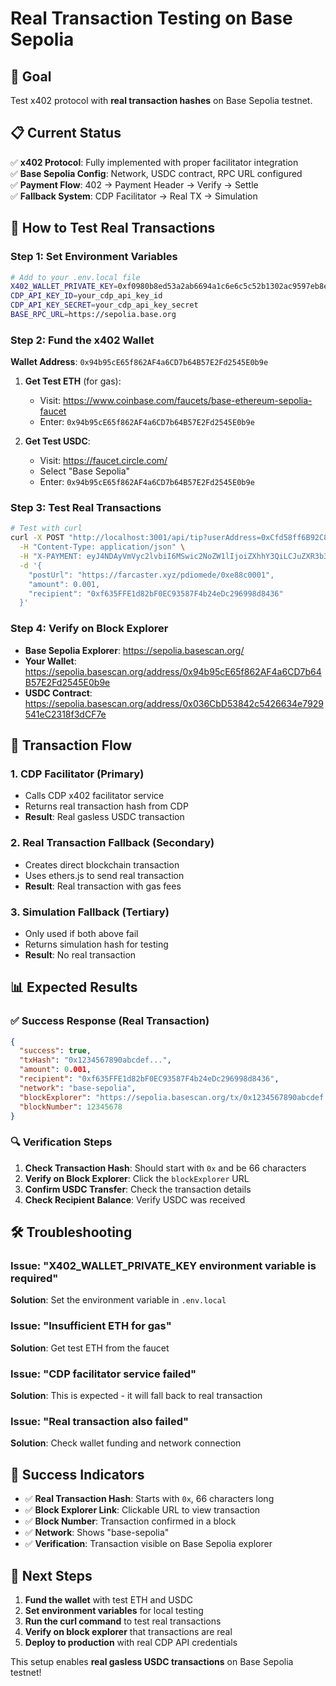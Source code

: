 # Real Transaction Testing on Base Sepolia

## 🎯 Goal
Test x402 protocol with **real transaction hashes** on Base Sepolia testnet.

## 📋 Current Status
✅ **x402 Protocol**: Fully implemented with proper facilitator integration  
✅ **Base Sepolia Config**: Network, USDC contract, RPC URL configured  
✅ **Payment Flow**: 402 → Payment Header → Verify → Settle  
✅ **Fallback System**: CDP Facilitator → Real TX → Simulation  

## 🚀 How to Test Real Transactions

### Step 1: Set Environment Variables
```bash
# Add to your .env.local file
X402_WALLET_PRIVATE_KEY=0xf0980b8ed53a2ab6694a1c6e6c5c52b1302ac9597eb8e19140dc6c245e7d2b87
CDP_API_KEY_ID=your_cdp_api_key_id
CDP_API_KEY_SECRET=your_cdp_api_key_secret
BASE_RPC_URL=https://sepolia.base.org
```

### Step 2: Fund the x402 Wallet
**Wallet Address**: `0x94b95cE65f862AF4a6CD7b64B57E2Fd2545E0b9e`

1. **Get Test ETH** (for gas):
   - Visit: https://www.coinbase.com/faucets/base-ethereum-sepolia-faucet
   - Enter: `0x94b95cE65f862AF4a6CD7b64B57E2Fd2545E0b9e`

2. **Get Test USDC**:
   - Visit: https://faucet.circle.com/
   - Select "Base Sepolia"
   - Enter: `0x94b95cE65f862AF4a6CD7b64B57E2Fd2545E0b9e`

### Step 3: Test Real Transactions
```bash
# Test with curl
curl -X POST "http://localhost:3001/api/tip?userAddress=0xCfd58ff6B92C856b03F4143e38Bc5835cB70b4D2" \
  -H "Content-Type: application/json" \
  -H "X-PAYMENT: eyJ4NDAyVmVyc2lvbiI6MSwic2NoZW1lIjoiZXhhY3QiLCJuZXR3b3JrIjoiYmFzZS1zZXBvbGlhIiwicGF5bG9hZCI6eyJhbW91bnQiOiIxMDAwIiwicmVjaXBpZW50IjoiMHhmNjM1RkZFMWQ4MmJGMEVDOTM1ODdGNGIyNGVEYzI5Njk5OGQ4NDM2IiwiYXNzZXQiOiIweDAzNkNiRDUzODQyYzU0MjY2MzRlNzkyOTU0MWVDMjMxOGYzZENGN2UifX0K" \
  -d '{
    "postUrl": "https://farcaster.xyz/pdiomede/0xe88c0001",
    "amount": 0.001,
    "recipient": "0xf635FFE1d82bF0EC93587F4b24eDc296998d8436"
  }'
```

### Step 4: Verify on Block Explorer
- **Base Sepolia Explorer**: https://sepolia.basescan.org/
- **Your Wallet**: https://sepolia.basescan.org/address/0x94b95cE65f862AF4a6CD7b64B57E2Fd2545E0b9e
- **USDC Contract**: https://sepolia.basescan.org/address/0x036CbD53842c5426634e7929541eC2318f3dCF7e

## 🔄 Transaction Flow

### 1. **CDP Facilitator** (Primary)
- Calls CDP x402 facilitator service
- Returns real transaction hash from CDP
- **Result**: Real gasless USDC transaction

### 2. **Real Transaction Fallback** (Secondary)
- Creates direct blockchain transaction
- Uses ethers.js to send real transaction
- **Result**: Real transaction with gas fees

### 3. **Simulation Fallback** (Tertiary)
- Only used if both above fail
- Returns simulation hash for testing
- **Result**: No real transaction

## 📊 Expected Results

### ✅ **Success Response** (Real Transaction)
```json
{
  "success": true,
  "txHash": "0x1234567890abcdef...",
  "amount": 0.001,
  "recipient": "0xf635FFE1d82bF0EC93587F4b24eDc296998d8436",
  "network": "base-sepolia",
  "blockExplorer": "https://sepolia.basescan.org/tx/0x1234567890abcdef...",
  "blockNumber": 12345678
}
```

### 🔍 **Verification Steps**
1. **Check Transaction Hash**: Should start with `0x` and be 66 characters
2. **Verify on Block Explorer**: Click the `blockExplorer` URL
3. **Confirm USDC Transfer**: Check the transaction details
4. **Check Recipient Balance**: Verify USDC was received

## 🛠️ Troubleshooting

### Issue: "X402_WALLET_PRIVATE_KEY environment variable is required"
**Solution**: Set the environment variable in `.env.local`

### Issue: "Insufficient ETH for gas"
**Solution**: Get test ETH from the faucet

### Issue: "CDP facilitator service failed"
**Solution**: This is expected - it will fall back to real transaction

### Issue: "Real transaction also failed"
**Solution**: Check wallet funding and network connection

## 🎉 Success Indicators

- ✅ **Real Transaction Hash**: Starts with `0x`, 66 characters long
- ✅ **Block Explorer Link**: Clickable URL to view transaction
- ✅ **Block Number**: Transaction confirmed in a block
- ✅ **Network**: Shows "base-sepolia"
- ✅ **Verification**: Transaction visible on Base Sepolia explorer

## 🚀 Next Steps

1. **Fund the wallet** with test ETH and USDC
2. **Set environment variables** for local testing
3. **Run the curl command** to test real transactions
4. **Verify on block explorer** that transactions are real
5. **Deploy to production** with real CDP API credentials

This setup enables **real gasless USDC transactions** on Base Sepolia testnet!


